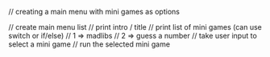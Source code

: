// creating a main menu with mini games as options

// create main menu list
// print intro / title
// print list of mini games (can use switch or if/else)
    // 1 => madlibs
    // 2 => guess a number
// take user input to select a mini game
// run the selected mini game
